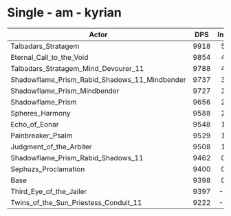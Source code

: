 # Single - am - kyrian
| Actor | DPS | Increase |
|---|:---:|:---:|
|Talbadars_Stratagem|9918|5.54%|
|Eternal_Call_to_the_Void|9854|4.86%|
|Talbadars_Stratagem_Mind_Devourer_11|9788|4.16%|
|Shadowflame_Prism_Rabid_Shadows_11_Mindbender|9737|3.61%|
|Shadowflame_Prism_Mindbender|9727|3.50%|
|Shadowflame_Prism|9656|2.75%|
|Spheres_Harmony|9588|2.03%|
|Echo_of_Eonar|9548|1.60%|
|Painbreaker_Psalm|9529|1.40%|
|Judgment_of_the_Arbiter|9508|1.18%|
|Shadowflame_Prism_Rabid_Shadows_11|9462|0.68%|
|Sephuzs_Proclamation|9400|0.02%|
|Base|9398|0.00%|
|Third_Eye_of_the_Jailer|9397|-0.01%|
|Twins_of_the_Sun_Priestess_Conduit_11|9222|-1.87%|
